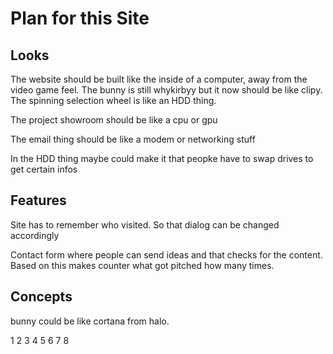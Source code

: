 # Plan for this Site
## Looks
The website should be built like the inside of a computer, away from the video game feel. The bunny is still whykirbyy but it now should be like clipy. 
The spinning selection wheel is like an HDD thing.

The project showroom should be like a cpu or gpu

The email thing should be like a modem or networking stuff

In the HDD thing maybe could make it that peopke have to swap drives to get certain infos

## Features
Site has to remember who visited. So that dialog can be changed accordingly

Contact form where people can send ideas and that checks for the content.
Based on this makes counter what got pitched how many times.

## Concepts
bunny could be like cortana from halo.

1
2
3
4
5
6
7
8
